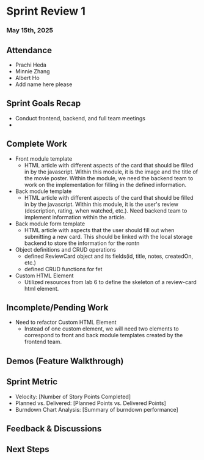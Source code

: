 # Sprint Review 1 
### May 15th, 2025


## Attendance
- Prachi Heda
- Minnie Zhang
- Albert Ho
- Add name here please

## Sprint Goals Recap
- Conduct frontend, backend, and full team meetings
- 


## Complete Work
- Front module template
    - HTML article with different aspects of the card that should be filled in by the javascript. Within this module, it is the image and the title of the movie poster. Within the module, we need the backend team to work on the implementation for filling in the defined information.
- Back module template
    - HTML article with different aspects of the card that should be filled in by the javascript. Within this module, it is the user's review (description, rating, when watched, etc.). Need backend team to implement information within the article.
- Back module form template
    - HTML article with aspects that the user should fill out when submitting a new card. This should be linked with the local storage backend to store the information for the rontn
- Object definitions and CRUD operations
    - defined ReviewCard object and its fields(id, title, notes, createdOn, etc.)
    - defined CRUD functions for fet
- Custom HTML Element
    - Utilized resources from lab 6 to define the skeleton of a review-card html element.  


## Incomplete/Pending Work
- Need to refactor Custom HTML Element
    - Instead of one custom element, we will need two elements to correspond to front and back module templates created by the frontend team. 



## Demos (Feature Walkthrough)


## Sprint Metric
- Velocity: [Number of Story Points Completed]
- Planned vs. Delivered: [Planned Points vs. Delivered Points]
- Burndown Chart Analysis: [Summary of burndown performance]

## Feedback & Discussions


## Next Steps